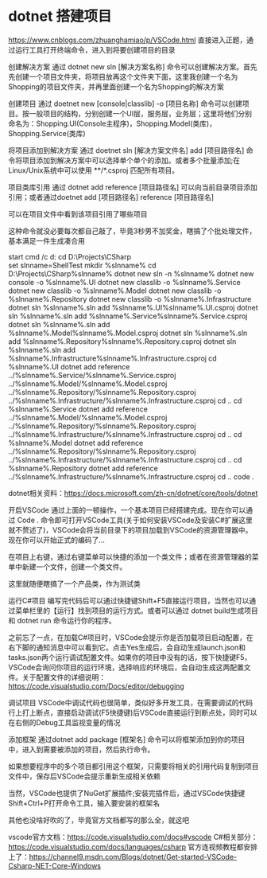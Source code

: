 # dotnet 搭建项目

https://www.cnblogs.com/zhuanghamiao/p/VSCode.html
直接进入正题，通过运行工具打开终端命令，进入到将要创建项目的目录

创建解决方案
通过 dotnet new sln [解决方案名称] 命令可以创建解决方案。首先先创建一个项目文件夹，将项目放再这个文件夹下面，这里我创建一个名为Shopping的项目文件夹，并再里面创建一个名为Shopping的解决方案

创建项目
通过 doetnet new [console|classlib] -o [项目名称] 命令可以创建项目。按一般项目的结构，分别创建一个UI层，服务层，业务层；这里将他们分别命名为：Shopping.UI(Console主程序)，Shopping.Model(类库)，Shopping.Service(类库)

将项目添加到解决方案
通过 doetnet sln [解决方案文件名] add [项目路径名] 命令将项目添加到解决方案中可以选择单个单个的添加。或者多个批量添加;在Linux/Unix系统中可以使用 **/*.csproj 匹配所有项目。

项目类库引用
通过 dotnet add reference [项目路径名] 可以向当前目录项目添加引用；或者通过doetnet add [项目路径名] reference [项目路径名]

可以在项目文件中看到该项目引用了哪些项目

<ItemGroup>
    <ProjectReference Include="..\Shopping.Service\Shopping.Service.csproj" />
    <ProjectReference Include="..\Shopping.Model\Shopping.Model.csproj" />
</ItemGroup>
这种命令就没必要每次都自己敲了，毕竟3秒男不加奖金，瞎搞了个批处理文件，基本满足一件生成凑合用

start cmd /c 
d:
cd D:\Projects\CSharp\
set slnname=ShellTest
mkdir %slnname%
cd D:\Projects\CSharp\%slnname%
dotnet new sln -n %slnname%
dotnet new console -o %slnname%.UI
dotnet new classlib -o %slnname%.Service
dotnet new classlib -o %slnname%.Model
dotnet new classlib -o %slnname%.Repository
dotnet new classlib -o %slnname%.Infrastructure
dotnet sln %slnname%.sln add %slnname%.UI\%slnname%.UI.csproj
dotnet sln %slnname%.sln add %slnname%.Service\%slnname%.Service.csproj
dotnet sln %slnname%.sln add %slnname%.Model\%slnname%.Model.csproj
dotnet sln %slnname%.sln add %slnname%.Repository\%slnname%.Repository.csproj
dotnet sln %slnname%.sln add %slnname%.Infrastructure\%slnname%.Infrastructure.csproj
cd %slnname%.UI
dotnet add reference ../%slnname%.Service/%slnname%.Service.csproj ../%slnname%.Model/%slnname%.Model.csproj ../%slnname%.Repository/%slnname%.Repository.csproj ../%slnname%.Infrastructure/%slnname%.Infrastructure.csproj
cd ..
cd %slnname%.Service
dotnet add reference ../%slnname%.Model/%slnname%.Model.csproj ../%slnname%.Repository/%slnname%.Repository.csproj ../%slnname%.Infrastructure/%slnname%.Infrastructure.csproj
cd ..
cd %slnname%.Model
dotnet add reference ../%slnname%.Repository/%slnname%.Repository.csproj ../%slnname%.Infrastructure/%slnname%.Infrastructure.csproj
cd ..
cd %slnname%.Repository
dotnet add reference ../%slnname%.Infrastructure/%slnname%.Infrastructure.csproj
cd ..
code .

dotnet相关资料：https://docs.microsoft.com/zh-cn/dotnet/core/tools/dotnet

开启VSCode
通过上面的一顿操作，一个基本项目已经搭建完成。现在你可以通过 Code . 命令即可打开VSCode工具(关于如何安装VSCode及安装C#扩展这里就不赘述了)，VSCode会将当前目录下的项目加载到VSCode的资源管理器中。现在你可以开始正式的编码了...

在项目上右键，通过右键菜单可以快捷的添加一个类文件；或者在资源管理器的菜单中新建一个文件，创建一个类文件。

这里就随便瞎搞了一个产品类，作为测试类

运行C#项目
编写完代码后可以通过快捷键Shift+F5直接运行项目，当然也可以通过菜单栏里的【运行】找到项目的运行方式。或者可以通过 dotnet build生成项目和 dotnet run 命令运行你的程序。

之前忘了一点，在加载C#项目时，VSCode会提示你是否加载项目启动配置，在右下脚的通知消息中可以看到它。点击Yes生成后，会自动生成launch.json和tasks.json两个运行调试配置文件。如果你的项目中没有的话，按下快捷键F5，VSCode会询问你项目的运行环境，选择响应的环境后，会自动生成这两配置文件。关于配置文件的详细说明：https://code.visualstudio.com/Docs/editor/debugging

调试项目
VSCode中调试代码也很简单，类似好多开发工具，在需要调试的代码行上打上断点，直接启动调试(F5快捷键)后VSCode直接运行到断点处，同时可以在右侧的Debug工具监视变量的情况


添加框架
通过dotnet add package [框架名] 命令可以将框架添加到你的项目中，进入到需要被添加的项目，然后执行命令。


如果想要程序中的多个项目都引用这个框架，只需要将相关的引用代码复制到项目文件中，保存后VSCode会提示重新生成相关依赖


当然，VSCode也提供了NuGet扩展插件;安装完插件后，通过VSCode快捷键Shift+Ctrl+P打开命令工具，输入要安装的框架名

其他也没啥好吹的了，毕竟官方文档都写的那么全，就这吧

vscode官方文档：https://code.visualstudio.com/docs#vscode
C#相关部分：https://code.visualstudio.com/docs/languages/csharp
官方连视频教程都安排上了：https://channel9.msdn.com/Blogs/dotnet/Get-started-VSCode-Csharp-NET-Core-Windows